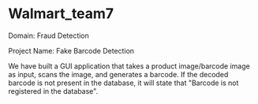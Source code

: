 # Walmart_team7

Domain: Fraud Detection 

Project Name: Fake Barcode Detection

We have built a GUI application that takes a product image/barcode image as input, scans the image, and generates a barcode.
If the decoded barcode is not present in the database, it will state that "Barcode is not registered in the database".
